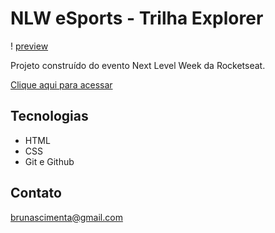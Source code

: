 # NLW eSports - Trilha Explorer


! [preview](./.github/preview.png)

Projeto construído do evento Next Level Week da Rocketseat.

[Clique aqui para acessar](https://brunascimenta.github.io/Site/)

## Tecnologias

- HTML
- CSS
- Git e Github

## Contato

brunascimenta@gmail.com